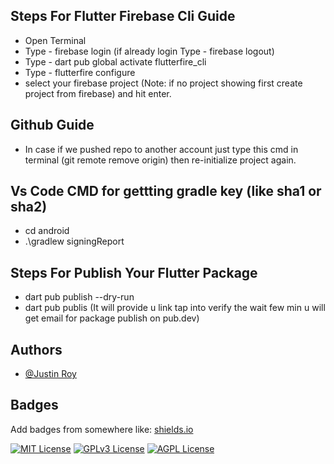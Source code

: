 ## Steps For Flutter Firebase Cli Guide

- Open Terminal
- Type - firebase login (if already login Type - firebase logout)
- Type - dart pub global activate flutterfire_cli
- Type - flutterfire configure
- select your firebase project (Note: if no project showing first create project from firebase) and hit enter.
## Github Guide
- In case if we pushed repo to another account just type this cmd in terminal (git remote remove origin) then re-initialize project again.
## Vs Code CMD for gettting gradle key (like sha1 or sha2)
- cd android
- .\gradlew signingReport

## Steps For Publish Your Flutter Package
- dart pub publish --dry-run 
- dart pub publis (It will provide u link tap into verify the wait few min u will get email for package publish on pub.dev)

## Authors

- [@Justin Roy](https://www.linkedin.com/in/justin-roy-4817551ba/)


## Badges

Add badges from somewhere like: [shields.io](https://shields.io/)

[![MIT License](https://img.shields.io/badge/License-MIT-green.svg)](https://choosealicense.com/licenses/mit/)
[![GPLv3 License](https://img.shields.io/badge/License-GPL%20v3-yellow.svg)](https://opensource.org/licenses/)
[![AGPL License](https://img.shields.io/badge/license-AGPL-blue.svg)](http://www.gnu.org/licenses/agpl-3.0)

